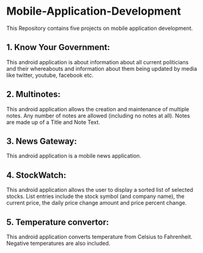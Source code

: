 # Mobile-Application-Development
This Repository contains five projects on mobile application development.


## 1. Know Your Government:
This android application is about information about all current politicians and their whereabouts and information about them being updated by media like twitter, youtube, facebook etc.

## 2. Multinotes:
This android application allows the creation and maintenance of multiple notes. Any number of notes are allowed (including no notes at all). Notes are made up of a Title and Note Text.

## 3. News Gateway:
This android application is a mobile news application.

## 4. StockWatch:
This android application allows the user to display a sorted list of selected stocks. List entries include the stock symbol (and company name), the current price, the daily price change amount and price percent change.

## 5. Temperature convertor:
This android application converts temperature from Celsius to Fahrenheit. Negative temperatures are also included.
